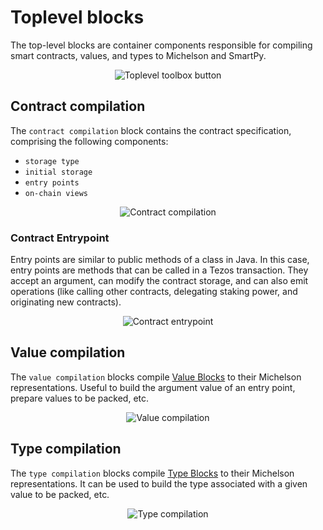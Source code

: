 # Toplevel blocks

The top-level blocks are container components responsible for compiling smart contracts, values, and types to Michelson and SmartPy.

<center>
    <img
        src={require('@site/static/media/img/toplevel_toolbar_button.png').default}
        alt="Toplevel toolbox button"
    />
</center>

## Contract compilation

The `contract compilation` block contains the contract specification, comprising the following components:

- `storage type`
- `initial storage`
- `entry points`
- `on-chain views`

<center>
    <img
        src={require('@site/static/media/img/toplevel_contract_compilation.png').default}
        alt="Contract compilation"
    />
</center>

### Contract Entrypoint

Entry points are similar to public methods of a class in Java. In this case, entry points are methods that can be called in a Tezos transaction. They accept an argument, can modify the contract storage, and can also emit operations (like calling other contracts, delegating staking power, and originating new contracts).

<center>
    <img
        src={require('@site/static/media/img/toplevel_entrypoint_block.png').default}
        alt="Contract entrypoint"
    />
</center>

## Value compilation

The `value compilation` blocks compile [Value Blocks](/values) to their Michelson representations. Useful to build the argument value of an entry point, prepare values to be packed, etc.

<center>
    <img
        src={require('@site/static/media/img/toplevel_value_compilation.png').default}
        alt="Value compilation"
    />
</center>

## Type compilation

The `type compilation` blocks compile [Type Blocks](/types) to their Michelson representations. It can be used to build the type associated with a given value to be packed, etc.

<center>
    <img
        src={require('@site/static/media/img/toplevel_type_compilation.png').default}
        alt="Type compilation"
    />
</center>
